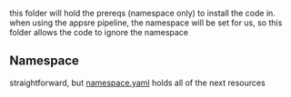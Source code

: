 this folder will hold the prereqs (namespace only) to install the code in.
when using the appsre pipeline, the namespace will be set for us, so this folder allows the code to ignore the namespace

## Namespace
straightforward, but [namespace.yaml](./namespace.yaml) holds all of the next resources
